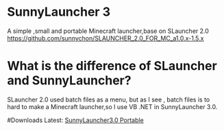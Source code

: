 # SunnyLauncher 3
A simple ,small and portable Minecraft launcher,base on SLauncher 2.0 <a href="https://github.com/sunnychon/SLAUNCHER_2.0_FOR_MC_a1.0.x-1.5.x">https://github.com/sunnychon/SLAUNCHER_2.0_FOR_MC_a1.0.x-1.5.x</a>
# What is the difference of SLauncher and SunnyLauncher?
SLauncher 2.0 used batch files as a menu, but as I see , batch files is to hard to make a Minecraft launcher,so I use VB .NET in SunnyLauncher 3.0.

#Downloads
Latest:
<a href="https://github.com/sunnychon/SunnyLauncher3/releases/download/3.0.0/SunnyLauncher3.0-Portable-USB.7z">SunnyLauncher3.0 Portable</a>
